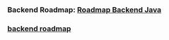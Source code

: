 ### Backend Roadmap: [Roadmap Backend Java](https://whimsical.com/backend-developer-PWZ7SqPC3K8m4tZSejZnPP)

### [backend roadmap](https://drive.google.com/file/d/1TJOYRf4tuRDxRBQGOs00mArmcmzK6UjV/view)








